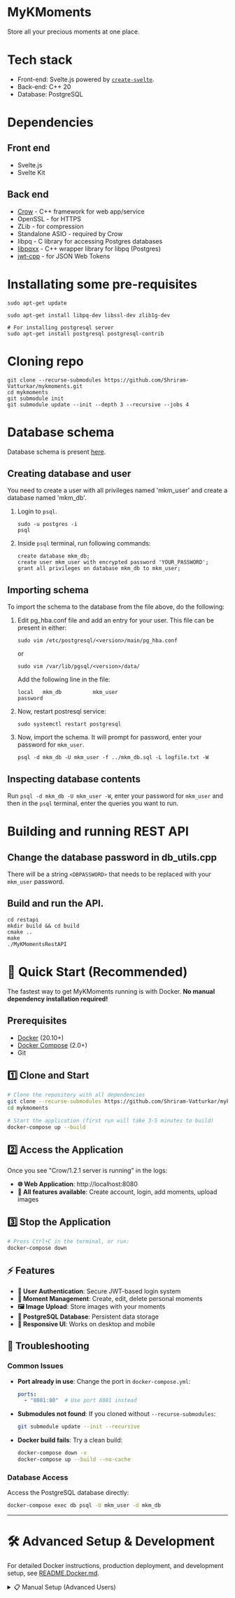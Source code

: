 # MyKMoments
Store all your precious moments at one place.

# Tech stack
* Front-end: Svelte.js powered by [`create-svelte`](https://github.com/sveltejs/kit/tree/master/packages/create-svelte).
* Back-end: C++ 20
* Database: PostgreSQL

# Dependencies
## Front end
* Svelte.js
* Svelte Kit
## Back end
* [Crow](https://github.com/CrowCpp/Crow/) - C++ framework for web app/service
* OpenSSL - for HTTPS
* ZLib - for compression
* Standalone ASIO - required by Crow
* libpq - C library for accessing Postgres databases
* [libpqxx](https://github.com/jtv/libpqxx) - C++ wrapper library for libpq (Postgres)
* [jwt-cpp](https://github.com/Thalhammer/jwt-cpp) - for JSON Web Tokens

# Installating some pre-requisites
```
sudo apt-get update

sudo apt-get install libpq-dev libssl-dev zlib1g-dev

# For installing postgresql server
sudo apt-get install postgresql postgresql-contrib
```

# Cloning repo
```
git clone --recurse-submodules https://github.com/Shriram-Vatturkar/mykmoments.git
cd mykmoments
git submodule init
git submodule update --init --depth 3 --recursive --jobs 4
```

# Database schema
Database schema is present [here](restapi/mkm_db.sql).

## Creating database and user
You need to create a user with all privileges named 'mkm_user' and create a database named 'mkm_db'.
1. Login to `psql`.
    ```
    sudo -u postgres -i
    psql
    ```
2. Inside `psql` terminal, run following commands:
    ```
    create database mkm_db;
    create user mkm_user with encrypted password 'YOUR_PASSWORD';
    grant all privileges on database mkm_db to mkm_user;
    ```
## Importing schema
To import the schema to the database from the file above, do the following:
1. Edit pg_hba.conf file and add an entry for your user. This file can be present in either:
    ```
    sudo vim /etc/postgresql/<version>/main/pg_hba.conf
    ```
    or
    ```
    sudo vim /var/lib/pgsql/<version>/data/
    ```
    Add the following line in the file:
    ```
    local   mkm_db          mkm_user                                password
    ```
2. Now, restart postresql service:
    ```
    sudo systemctl restart postgresql
    ```
3. Now, import the schema. It will prompt for password, enter your password for `mkm_user`.
    ```
    psql -d mkm_db -U mkm_user -f ../mkm_db.sql -L logfile.txt -W
    ```
## Inspecting database contents
Run `psql -d mkm_db -U mkm_user -W`, enter your password for `mkm_user` and then in the `psql` terminal, enter the queries you want to run.
# Building and running REST API

## Change the database password in db_utils.cpp
There will be a string `<DBPASSWORD>` that needs to be replaced with your `mkm_user` password.

## Build and run the API.
```
cd restapi
mkdir build && cd build
cmake ..
make
./MyKMomentsRestAPI
```

# 🚀 Quick Start (Recommended)

The fastest way to get MyKMoments running is with Docker. **No manual dependency installation required!**

## Prerequisites
- [Docker](https://docs.docker.com/get-docker/) (20.10+)
- [Docker Compose](https://docs.docker.com/compose/install/) (2.0+)
- Git

## 1️⃣ Clone and Start

```bash
# Clone the repository with all dependencies
git clone --recurse-submodules https://github.com/Shriram-Vatturkar/mykmoments.git
cd mykmoments

# Start the application (first run will take 3-5 minutes to build)
docker-compose up --build
```

## 2️⃣ Access the Application

Once you see "Crow/1.2.1 server is running" in the logs:

- **🌐 Web Application**: http://localhost:8080
- **📱 All features available**: Create account, login, add moments, upload images

## 3️⃣ Stop the Application

```bash
# Press Ctrl+C in the terminal, or run:
docker-compose down
```

## ⚡ Features
- **🔐 User Authentication**: Secure JWT-based login system
- **📝 Moment Management**: Create, edit, delete personal moments
- **🖼️ Image Upload**: Store images with your moments
- **💾 PostgreSQL Database**: Persistent data storage
- **📱 Responsive UI**: Works on desktop and mobile

## 🐞 Troubleshooting

### Common Issues

- **Port already in use**: Change the port in `docker-compose.yml`:
  ```yaml
  ports:
    - "8081:80"  # Use port 8081 instead
  ```

- **Submodules not found**: If you cloned without `--recurse-submodules`:
  ```bash
  git submodule update --init --recursive
  ```

- **Docker build fails**: Try a clean build:
  ```bash
  docker-compose down -v
  docker-compose up --build --no-cache
  ```

### Database Access
Access the PostgreSQL database directly:
```bash
docker-compose exec db psql -U mkm_user -d mkm_db
```

---

# 🛠️ Advanced Setup & Development

For detailed Docker instructions, production deployment, and development setup, see [README.Docker.md](README.Docker.md).

<details>
<summary>📋 Manual Setup (Advanced Users)</summary>
### Running front end
Install required packages and run the frontend locally
```
npm install
npm run dev
```

</details>
